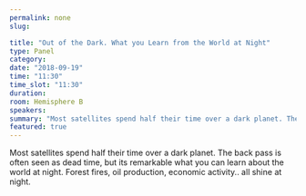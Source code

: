 ```yaml
---
permalink: none
slug:

title: "Out of the Dark. What you Learn from the World at Night"
type: Panel
category:
date: "2018-09-19"
time: "11:30"
time_slot: "11:30"
duration:
room: Hemisphere B
speakers:
summary: "Most satellites spend half their time over a dark planet. The back pass is often seen as dead time, but its remarkable what you can learn about the world at night. Forest fires, oil production, economic activity.. all shine at night."
featured: true
---
```

Most satellites spend half their time over a dark planet. The back pass is often seen as dead time, but its remarkable what you can learn about the world at night. Forest fires, oil production, economic activity.. all shine at night.
